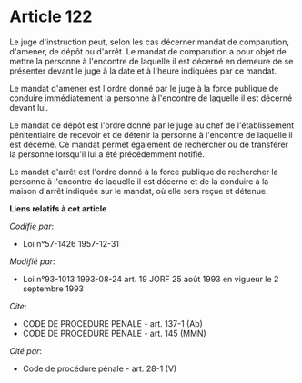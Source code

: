 # Article 122

Le juge d'instruction peut, selon les cas décerner mandat de comparution, d'amener, de dépôt ou d'arrêt.    Le mandat de
comparution a pour objet de mettre la personne à l'encontre de laquelle il est décerné en demeure de se présenter devant le
juge à la date et à l'heure indiquées par ce mandat.

Le mandat d'amener est l'ordre donné par le juge à la force publique de conduire immédiatement la personne à l'encontre de
laquelle il est décerné devant lui.

Le mandat de dépôt est l'ordre donné par le juge au chef de l'établissement pénitentiaire de recevoir et de détenir la
personne à l'encontre de laquelle il est décerné. Ce mandat permet également de rechercher ou de transférer la personne
lorsqu'il lui a été précédemment notifié.

Le mandat d'arrêt est l'ordre donné à la force publique de rechercher la personne à l'encontre de laquelle il est décerné et
de la conduire à la maison d'arrêt indiquée sur le mandat, où elle sera reçue et détenue.

**Liens relatifs à cet article**

_Codifié par_:

  - Loi n°57-1426 1957-12-31

_Modifié par_:

  - Loi n°93-1013 1993-08-24 art. 19 JORF 25 août 1993 en vigueur le 2 septembre 1993

_Cite_:

  - CODE DE PROCEDURE PENALE - art. 137-1 (Ab)
  - CODE DE PROCEDURE PENALE - art. 145 (MMN)

_Cité par_:

  - Code de procédure pénale - art. 28-1 (V)
